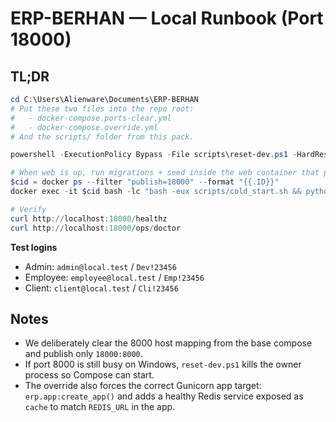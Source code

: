 # ERP-BERHAN — Local Runbook (Port 18000)

## TL;DR
```powershell
cd C:\Users\Alienware\Documents\ERP-BERHAN
# Put these two files into the repo root:
#   - docker-compose.ports-clear.yml
#   - docker-compose.override.yml
# And the scripts/ folder from this pack.

powershell -ExecutionPolicy Bypass -File scripts\reset-dev.ps1 -HardReset

# When web is up, run migrations + seed inside the web container that publishes :18000:
$cid = docker ps --filter "publish=18000" --format "{{.ID}}"
docker exec -it $cid bash -lc "bash -eux scripts/cold_start.sh && python scripts/seed_accounts.py"

# Verify
curl http://localhost:18000/healthz
curl http://localhost:18000/ops/doctor
```
**Test logins**
- Admin: `admin@local.test` / `Dev!23456`
- Employee: `employee@local.test` / `Emp!23456`
- Client: `client@local.test` / `Cli!23456`

## Notes
- We deliberately clear the 8000 host mapping from the base compose and publish only `18000:8000`.
- If port 8000 is still busy on Windows, `reset-dev.ps1` kills the owner process so Compose can start.
- The override also forces the correct Gunicorn app target: `erp.app:create_app()` and adds a healthy Redis service exposed as `cache` to match `REDIS_URL` in the app.
